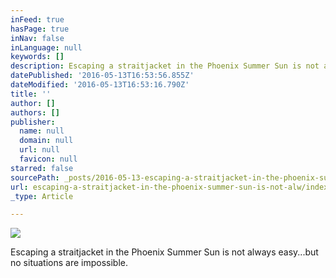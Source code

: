 ```yaml
---
inFeed: true
hasPage: true
inNav: false
inLanguage: null
keywords: []
description: Escaping a straitjacket in the Phoenix Summer Sun is not always easy...but no situations are impossible.
datePublished: '2016-05-13T16:53:56.855Z'
dateModified: '2016-05-13T16:53:16.790Z'
title: ''
author: []
authors: []
publisher:
  name: null
  domain: null
  url: null
  favicon: null
starred: false
sourcePath: _posts/2016-05-13-escaping-a-straitjacket-in-the-phoenix-summer-sun-is-not-alw.md
url: escaping-a-straitjacket-in-the-phoenix-summer-sun-is-not-alw/index.html
_type: Article

---
```

![](https://the-grid-user-content.s3-us-west-2.amazonaws.com/9bafd544-d22b-4efa-b396-e250b0d627d5.jpg)

Escaping a straitjacket in the Phoenix Summer Sun is not always easy...but no situations are impossible.
